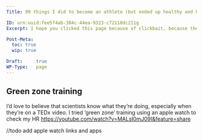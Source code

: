 ```yaml
---
Title: 99 things I did to become an athlete (but ended up healthy and happy instead)

ID: urn:uuid:fee5f4ab-384c-44ea-9323-c72118dc211g
Excerpt: I hope you clicked this page because of clickbait, because the real story of me starting sports after 27 years of hating it, ended up with mediocre results (comparing it to the absolute elite). But I am happy doing it! (And never expected that!)

Post-Meta: 
  toc: true
  wip: true

Draft:     true
WP-Type:   page
---
```


## Green zone training
I’d love to believe that scientists know what they’re doing, especially when they’re on a TEDx video. I tried ‘green zone’ training using an apple watch to check my HR
https://youtube.com/watch?v=MALsI0mJ09I&feature=share

//todo add apple watch links and apps